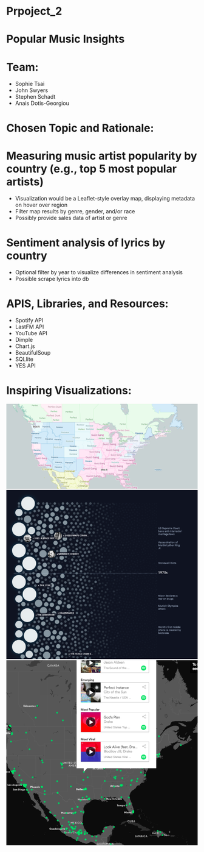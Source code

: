 # Prpoject_2

<h1>Popular Music Insights</h1>

<h1>Team:</h1>
<ul>
<li>Sophie Tsai</li>
<li>John Swyers</li>
<li>Stephen Schadt</li>
<li>Anais Dotis-Georgiou</li>
</ul>

<h1>Chosen Topic and Rationale:</h1>

<h1>Measuring music artist popularity by country (e.g., top 5 most popular artists)</h1>
<ul>
<li> Visualization would be a Leaflet-style overlay map, displaying metadata on hover over region</li>
<li> Filter map results by genre, gender, and/or race</li>
<li> Possibly provide sales data of artist or genre</li>
</ul>
<h1>Sentiment analysis of lyrics by country</h1>
<ul>
<li> Optional filter by year to visualize differences in sentiment analysis</li>
<li> Possible scrape lyrics into db</li>
</ul>

<h1>APIS, Libraries, and Resources:</h1>
<ul>
<li> Spotify API</li>
<li> LastFM API</li>
<li> YouTube  API</li>
<li> Dimple</li>
<li> Chart.js</li>
<li> BeautifulSoup </li>
<li> SQLlite</li>
<li> YES API</li>
</ul>


<h1>Inspiring Visualizations:</h1>

![alt text](proposal_img/map_one.jpg)
![alt text](proposal_img/map_two.jpg)
![alt text](proposal_img/map_three.jpg)
